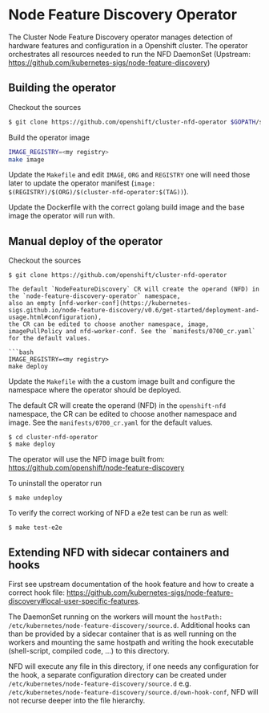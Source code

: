 # Node Feature Discovery Operator
 The Cluster Node Feature Discovery operator manages detection of hardware features and configuration in a Openshift cluster. The operator orchestrates all resources needed to run the NFD DaemonSet (Upstream: https://github.com/kubernetes-sigs/node-feature-discovery)
 
## Building the operator
Checkout the sources

```bash
$ git clone https://github.com/openshift/cluster-nfd-operator $GOPATH/src/github.com/openshift/cluster-nfd-operator
```

Build the operator image

```bash
IMAGE_REGISTRY=<my registry>
make image
```

Update the `Makefile` and edit `IMAGE`, `ORG` and `REGISTRY` one will need those later to update the operator manifest (`image: $(REGISTRY)/$(ORG)/$(cluster-nfd-operator:$(TAG))`).

Update the Dockerfile with the correct golang build image and the base image the operator will run with. 

## Manual deploy of the operator
Checkout the sources

```
$ git clone https://github.com/openshift/cluster-nfd-operator

The default `NodeFeatureDiscovery` CR will create the operand (NFD) in the `node-feature-discovery-operator` namespace,
also an empty [nfd-worker-conf](https://kubernetes-sigs.github.io/node-feature-discovery/v0.6/get-started/deployment-and-usage.html#configuration),
the CR can be edited to choose another namespace, image, imagePullPolicy and nfd-worker-conf. See the `manifests/0700_cr.yaml` for the default values.

```bash
IMAGE_REGISTRY=<my registry>
make deploy
```
Update the  `Makefile` with the a custom image built and configure the namespace where the operator should be deployed.

The default CR will create the operand (NFD) in the `openshift-nfd` namespace, the CR can be edited to choose another namespace and image. See the `manifests/0700_cr.yaml` for the default values.

```
$ cd cluster-nfd-operator
$ make deploy
```
The operator will use the NFD image built from: https://github.com/openshift/node-feature-discovery

To uninstall the operator run 
```
$ make undeploy
```

To verify the correct working of NFD a e2e test can be run as well: 
```
$ make test-e2e
```

## Extending NFD with sidecar containers and hooks

First see upstream documentation of the hook feature and how to create a correct hook file: 
https://github.com/kubernetes-sigs/node-feature-discovery#local-user-specific-features.

The DaemonSet running on the workers will mount the `hostPath: /etc/kubernetes/node-feature-discovery/source.d`. Additional hooks can than be provided by a sidecar container that is as well running on the workers and mounting the same hostpath and writing the hook executable (shell-script, compiled code, ...) to this directory. 

NFD will execute any file in this directory, if one needs any configuration for the hook, a separate configuration directory can be created under `/etc/kubernetes/node-feature-discovery/source.d` e.g. `/etc/kubernetes/node-feature-discovery/source.d/own-hook-conf`, NFD will not recurse deeper into the file hierarchy. 


